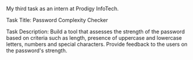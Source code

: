 My third task as an intern at Prodigy InfoTech.

Task Title: Password Complexity Checker

Task Description: Build a tool that assesses the strength of the password based on criteria such as length, presence of uppercase and lowercase letters, numbers and special characters. Provide feedback to the users on the password's strength.
